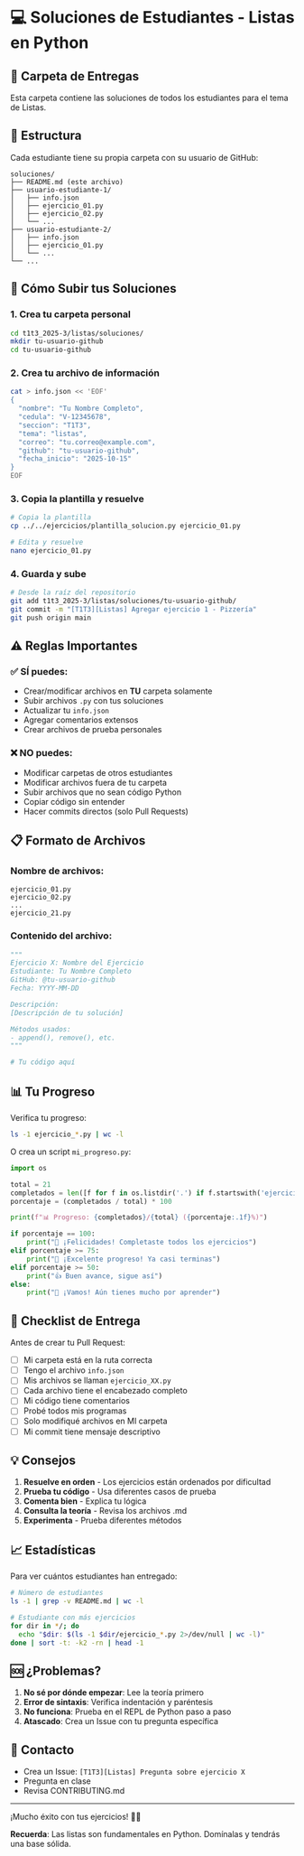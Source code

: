 # 💻 Soluciones de Estudiantes - Listas en Python

## 📁 Carpeta de Entregas

Esta carpeta contiene las soluciones de todos los estudiantes para el tema de Listas.

## 📂 Estructura

Cada estudiante tiene su propia carpeta con su usuario de GitHub:

```
soluciones/
├── README.md (este archivo)
├── usuario-estudiante-1/
│   ├── info.json
│   ├── ejercicio_01.py
│   ├── ejercicio_02.py
│   └── ...
├── usuario-estudiante-2/
│   ├── info.json
│   ├── ejercicio_01.py
│   └── ...
└── ...
```

## 🚀 Cómo Subir tus Soluciones

### 1. Crea tu carpeta personal

```bash
cd t1t3_2025-3/listas/soluciones/
mkdir tu-usuario-github
cd tu-usuario-github
```

### 2. Crea tu archivo de información

```bash
cat > info.json << 'EOF'
{
  "nombre": "Tu Nombre Completo",
  "cedula": "V-12345678",
  "seccion": "T1T3",
  "tema": "listas",
  "correo": "tu.correo@example.com",
  "github": "tu-usuario-github",
  "fecha_inicio": "2025-10-15"
}
EOF
```

### 3. Copia la plantilla y resuelve

```bash
# Copia la plantilla
cp ../../ejercicios/plantilla_solucion.py ejercicio_01.py

# Edita y resuelve
nano ejercicio_01.py
```

### 4. Guarda y sube

```bash
# Desde la raíz del repositorio
git add t1t3_2025-3/listas/soluciones/tu-usuario-github/
git commit -m "[T1T3][Listas] Agregar ejercicio 1 - Pizzería"
git push origin main
```

## ⚠️ Reglas Importantes

### ✅ SÍ puedes:
- Crear/modificar archivos en **TU** carpeta solamente
- Subir archivos `.py` con tus soluciones
- Actualizar tu `info.json`
- Agregar comentarios extensos
- Crear archivos de prueba personales

### ❌ NO puedes:
- Modificar carpetas de otros estudiantes
- Modificar archivos fuera de tu carpeta
- Subir archivos que no sean código Python
- Copiar código sin entender
- Hacer commits directos (solo Pull Requests)

## 📋 Formato de Archivos

### Nombre de archivos:
```
ejercicio_01.py
ejercicio_02.py
...
ejercicio_21.py
```

### Contenido del archivo:
```python
"""
Ejercicio X: Nombre del Ejercicio
Estudiante: Tu Nombre Completo
GitHub: @tu-usuario-github
Fecha: YYYY-MM-DD

Descripción:
[Descripción de tu solución]

Métodos usados:
- append(), remove(), etc.
"""

# Tu código aquí
```

## 📊 Tu Progreso

Verifica tu progreso:

```bash
ls -1 ejercicio_*.py | wc -l
```

O crea un script `mi_progreso.py`:

```python
import os

total = 21
completados = len([f for f in os.listdir('.') if f.startswith('ejercicio_') and f.endswith('.py')])
porcentaje = (completados / total) * 100

print(f"📊 Progreso: {completados}/{total} ({porcentaje:.1f}%)")

if porcentaje == 100:
    print("🎉 ¡Felicidades! Completaste todos los ejercicios")
elif porcentaje >= 75:
    print("💪 ¡Excelente progreso! Ya casi terminas")
elif porcentaje >= 50:
    print("👍 Buen avance, sigue así")
else:
    print("🚀 ¡Vamos! Aún tienes mucho por aprender")
```

## 🎯 Checklist de Entrega

Antes de crear tu Pull Request:

- [ ] Mi carpeta está en la ruta correcta
- [ ] Tengo el archivo `info.json`
- [ ] Mis archivos se llaman `ejercicio_XX.py`
- [ ] Cada archivo tiene el encabezado completo
- [ ] Mi código tiene comentarios
- [ ] Probé todos mis programas
- [ ] Solo modifiqué archivos en MI carpeta
- [ ] Mi commit tiene mensaje descriptivo

## 💡 Consejos

1. **Resuelve en orden** - Los ejercicios están ordenados por dificultad
2. **Prueba tu código** - Usa diferentes casos de prueba
3. **Comenta bien** - Explica tu lógica
4. **Consulta la teoría** - Revisa los archivos .md
5. **Experimenta** - Prueba diferentes métodos

## 📈 Estadísticas

Para ver cuántos estudiantes han entregado:

```bash
# Número de estudiantes
ls -1 | grep -v README.md | wc -l

# Estudiante con más ejercicios
for dir in */; do 
  echo "$dir: $(ls -1 $dir/ejercicio_*.py 2>/dev/null | wc -l)"
done | sort -t: -k2 -rn | head -1
```

## 🆘 ¿Problemas?

1. **No sé por dónde empezar**: Lee la teoría primero
2. **Error de sintaxis**: Verifica indentación y paréntesis
3. **No funciona**: Prueba en el REPL de Python paso a paso
4. **Atascado**: Crea un Issue con tu pregunta específica

## 📧 Contacto

- Crea un Issue: `[T1T3][Listas] Pregunta sobre ejercicio X`
- Pregunta en clase
- Revisa CONTRIBUTING.md

---

¡Mucho éxito con tus ejercicios! 💪🐍

**Recuerda**: Las listas son fundamentales en Python. Domínalas y tendrás una base sólida.

